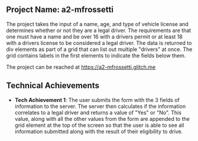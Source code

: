 ## Project Name: a2-mfrossetti

The project takes the input of a name, age, and type of vehicle license and determines whether or not they are a legal driver. The requirements are that one must have a name and be over 16 with a drivers
permit or at least 18 with a drivers license to be considered a legal driver. The data is returned to div elements as part of a grid that can list out multiple "drivers" at once. The grid contains labels in
the first elements to indicate the fields below them.

The project can be reached at https://a2-mfrossetti.glitch.me


## Technical Achievements
- **Tech Achievement 1**: The user submits the form with the 3 fields of information to the server. The server then calculates if the information correlates to a legal driver and returns a value of "Yes" or
"No". This value, along with all the other values from the form are appended to the grid element at the top of the screen so that the user is able to see all information submitted along with the result of
their eligibility to drive.
 
